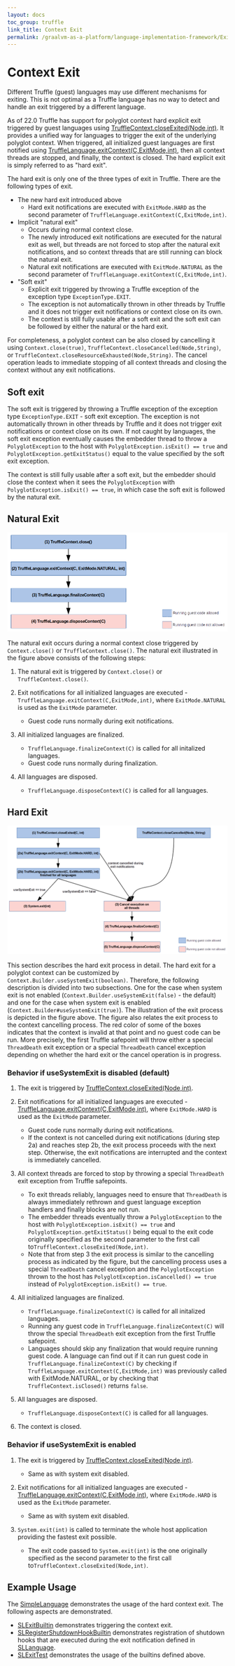 ```yaml
---
layout: docs
toc_group: truffle
link_title: Context Exit
permalink: /graalvm-as-a-platform/language-implementation-framework/Exit/
---
```


# Context Exit

Different Truffle (guest) languages may use different mechanisms for exiting. This is not optimal as a Truffle language has no way to detect and handle an exit triggered by a different language.

As of 22.0 Truffle has support for polyglot context hard explicit exit triggered by guest languages using [TruffleContext.closeExited(Node,int)](https://www.graalvm.org/truffle/javadoc/com/oracle/truffle/api/TruffleContext.html#closeExited-com.oracle.truffle.api.nodes.Node-int-).
It provides a unified way for languages to trigger the exit of the underlying polyglot context. When triggered, all initialized
guest languages are first notified using [TruffleLanguage.exitContext(C,ExitMode,int)](https://www.graalvm.org/truffle/javadoc/com/oracle/truffle/api/TruffleLanguage.html#exitContext-C-com.oracle.truffle.api.TruffleLanguage.ExitMode-int), then all context threads are stopped, and finally, the context is closed.
The hard explicit exit is simply referred to as "hard exit".

The hard exit is only one of the three types of exit in Truffle. There are the following types of exit.

* The new hard exit introduced above
  * Hard exit notifications are executed with `ExitMode.HARD` as the second parameter of `TruffleLanguage.exitContext(C,ExitMode,int)`.
* Implicit "natural exit"
  * Occurs during normal context close.
  * The newly introduced exit notifications are executed for the natural exit as well, but threads are not forced to stop after the natural exit notifications, and so context threads that are still running can block the natural exit.
  * Natural exit notifications are executed with `ExitMode.NATURAL` as the second parameter of `TruffleLanguage.exitContext(C,ExitMode,int)`.
* "Soft exit"
  * Explicit exit triggered by throwing a Truffle exception of the exception type `ExceptionType.EXIT`.
  * The exception is not automatically thrown in other threads by Truffle and it does not trigger exit notifications or context close on its own.
  * The context is still fully usable after a soft exit and the soft exit can be followed by either the natural or the hard exit.

For completeness, a polyglot context can be also closed by cancelling it using `Context.close(true)`, `TruffleContext.closeCancelled(Node,String)`, or `TruffleContext.closeResourceExhausted(Node,String)`.
The cancel operation leads to immediate stopping of all context threads and closing the context without any exit notifications.

## Soft exit

The soft exit is triggered by throwing a Truffle exception of the exception type `ExceptionType.EXIT` - soft exit exception. The exception is not automatically thrown in other threads by Truffle and it does not trigger exit notifications or context close on its own.
If not caught by languages, the soft exit exception eventually causes the embedder thread to throw a `PolyglotException` to the host with `PolyglotException.isExit() == true` and `PolyglotException.getExitStatus()` equal to the value specified by the soft exit exception.

The context is still fully usable after a soft exit, but the embedder should close the context when it sees the `PolyglotException` with `PolyglotException.isExit() == true`, in which case the soft exit is followed by the natural exit.

## Natural Exit

![Natural exit schema](./exitschema.png "Natural exit schema")

The natural exit occurs during a normal context close triggered by `Context.close()` or `TruffleContext.close()`. The natural exit illustrated in the figure above consists of the following steps:

1. The natural exit is triggered by `Context.close()` or `TruffleContext.close()`.

2. Exit notifications for all initialized languages are executed - `TruffleLanguage.exitContext(C,ExitMode,int)`, where `ExitMode.NATURAL` is used as the `ExitMode` parameter.
   * Guest code runs normally during exit notifications.

3. All initialized languages are finalized.
   * `TruffleLanguage.finalizeContext(C)` is called for all initalized languages.
   * Guest code runs normally during finalization.

4. All languages are disposed.
   * `TruffleLanguage.disposeContext(C)` is called for all languages.

## Hard Exit

![Hard exit schema](./hardexitschema.png "Hard exit schema")

This section describes the hard exit process in detail. The hard exit for a polyglot context can be customized by `Context.Builder.useSystemExit(boolean)`. Therefore,
the following description is divided into two subsections. One for the case when
system exit is not enabled (`Context.Builder.useSystemExit(false)` - the default) and one for the case when system exit
is enabled (`Context.Builder#useSystemExit(true)`). The illustration of the exit process is depicted in the figure above. The figure also relates the exit process to the context cancelling process.
The red color of some of the boxes indicates that the context is invalid at that point and no guest code can be run. More precisely, the first Truffle safepoint will throw either a special `ThreadDeath` exit exception or
a special `ThreadDeath` cancel exception depending on whether the hard exit or the cancel operation is in progress.

### Behavior if useSystemExit is disabled (default)

1. The exit is triggered by [TruffleContext.closeExited(Node,int)](https://www.graalvm.org/truffle/javadoc/com/oracle/truffle/api/TruffleContext.html#closeExited-com.oracle.truffle.api.nodes.Node-int-).

2. Exit notifications for all initialized languages are executed - [TruffleLanguage.exitContext(C,ExitMode,int)](https://www.graalvm.org/truffle/javadoc/com/oracle/truffle/api/TruffleLanguage.html#exitContext-C-com.oracle.truffle.api.TruffleLanguage.ExitMode-int), where `ExitMode.HARD` is used as the `ExitMode` parameter.
   * Guest code runs normally during exit notifications.
   * If the context is not cancelled during exit notifications (during step 2a) and reaches step 2b, the exit process proceeds with the next step. Otherwise, the exit notifications are interrupted and the context is immediately cancelled.

3. All context threads are forced to stop by throwing a special `ThreadDeath` exit exception from Truffle safepoints.
   * To exit threads reliably, languages need to ensure that `ThreadDeath` is always immediately rethrown and guest language exception handlers and finally blocks are not run.
   * The embedder threads eventually throw a `PolyglotException` to the host with `PolyglotException.isExit() == true` and `PolyglotException.getExitStatus()`
     being equal to the exit code originally specified as the second parameter to the first call to`TruffleContext.closeExited(Node,int)`.
   * Note that from step 3 the exit process is similar to the cancelling process as indicated by the figure, but the cancelling process uses a special `ThreadDeath` cancel exception
     and the `PolyglotException` thrown to the host has `PolyglotException.isCancelled() == true` instead of `PolyglotException.isExit() == true`.

4. All initialized languages are finalized.
   * `TruffleLanguage.finalizeContext(C)` is called for all initalized languages.
   * Running any guest code in `TruffleLanguage.finalizeContext(C)` will throw the special `ThreadDeath` exit exception from the first Truffle safepoint.
   * Languages should skip any finalization that would require running guest code. A language can find out if it can run guest code in `TruffleLanguage.finalizeContext(C)` by checking if `TruffleLanguage.exitContext(C,ExitMode,int)` was previously called with ExitMode.NATURAL,
   or by checking that `TruffleContext.isClosed()` returns `false`.


5. All languages are disposed.
   * `TruffleLanguage.disposeContext(C)` is called for all languages.

6. The context is closed.

### Behavior if useSystemExit is enabled

1. The exit is triggered by [TruffleContext.closeExited(Node,int)](https://www.graalvm.org/truffle/javadoc/com/oracle/truffle/api/TruffleContext.html#closeExited-com.oracle.truffle.api.nodes.Node-int-).
   * Same as with system exit disabled.

2. Exit notifications for all initialized languages are executed - [TruffleLanguage.exitContext(C,ExitMode,int)](https://www.graalvm.org/truffle/javadoc/com/oracle/truffle/api/TruffleLanguage.html#exitContext-C-com.oracle.truffle.api.TruffleLanguage.ExitMode-int), where `ExitMode.HARD` is used as the `ExitMode` parameter.
   * Same as with system exit disabled.

3. `System.exit(int)` is called to terminate the whole host application providing the fastest exit possible.
   * The exit code passed to `System.exit(int)`
     is the one originally specified as the second parameter to the first call to`TruffleContext.closeExited(Node,int)`.

## Example Usage

The [SimpleLanguage](https://github.com/graalvm/simplelanguage) demonstrates the usage of the hard context exit. The following aspects are demonstrated.

* [SLExitBuiltin](https://github.com/graalvm/simplelanguage/blob/master/language/src/main/java/com/oracle/truffle/sl/builtins/SLExitBuiltin.java) demonstrates triggering the context exit.
* [SLRegisterShutdownHookBuiltin](https://github.com/graalvm/simplelanguage/blob/master/language/src/main/java/com/oracle/truffle/sl/builtins/SLRegisterShutdownHookBuiltin.java) demonstrates registration of shutdown hooks that are executed during the exit notification defined in [SLLanguage](https://github.com/graalvm/simplelanguage/blob/master/language/src/main/java/com/oracle/truffle/sl/SLLanguage.java).
* [SLExitTest](https://github.com/graalvm/simplelanguage/blob/master/language/src/test/java/com/oracle/truffle/sl/test/SLExitTest.java) demonstrates the usage of the builtins defined above.
